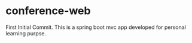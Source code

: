 # conference-web
First Initial Commit.
This is a spring boot mvc app developed for personal learning purpse.
